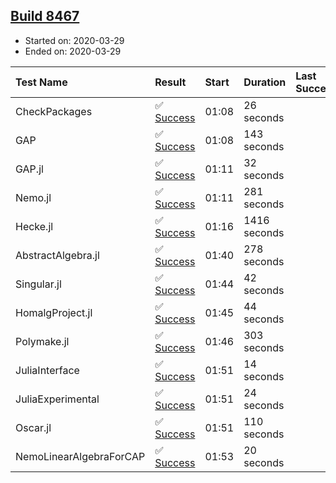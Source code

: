## [Build 8467](https://oscarci.mathematik.uni-kl.de/job/oscar/8467/)

* Started on: 2020-03-29
* Ended on: 2020-03-29

| Test Name    | Result | Start | Duration | Last Success | First Failure |
|:-------------|:-------|:------|:---------|:-------------|:--------------|
| CheckPackages | ✅ [Success](https://oscarci.mathematik.uni-kl.de/job/oscar/8467/artifact/logs/build-8467/CheckPackages.log) | 01:08 | 26 seconds |  |  |
| GAP | ✅ [Success](https://oscarci.mathematik.uni-kl.de/job/oscar/8467/artifact/logs/build-8467/GAP.log) | 01:08 | 143 seconds |  |  |
| GAP.jl | ✅ [Success](https://oscarci.mathematik.uni-kl.de/job/oscar/8467/artifact/logs/build-8467/GAP.jl.log) | 01:11 | 32 seconds |  |  |
| Nemo.jl | ✅ [Success](https://oscarci.mathematik.uni-kl.de/job/oscar/8467/artifact/logs/build-8467/Nemo.jl.log) | 01:11 | 281 seconds |  |  |
| Hecke.jl | ✅ [Success](https://oscarci.mathematik.uni-kl.de/job/oscar/8467/artifact/logs/build-8467/Hecke.jl.log) | 01:16 | 1416 seconds |  |  |
| AbstractAlgebra.jl | ✅ [Success](https://oscarci.mathematik.uni-kl.de/job/oscar/8467/artifact/logs/build-8467/AbstractAlgebra.jl.log) | 01:40 | 278 seconds |  |  |
| Singular.jl | ✅ [Success](https://oscarci.mathematik.uni-kl.de/job/oscar/8467/artifact/logs/build-8467/Singular.jl.log) | 01:44 | 42 seconds |  |  |
| HomalgProject.jl | ✅ [Success](https://oscarci.mathematik.uni-kl.de/job/oscar/8467/artifact/logs/build-8467/HomalgProject.jl.log) | 01:45 | 44 seconds |  |  |
| Polymake.jl | ✅ [Success](https://oscarci.mathematik.uni-kl.de/job/oscar/8467/artifact/logs/build-8467/Polymake.jl.log) | 01:46 | 303 seconds |  |  |
| JuliaInterface | ✅ [Success](https://oscarci.mathematik.uni-kl.de/job/oscar/8467/artifact/logs/build-8467/JuliaInterface.log) | 01:51 | 14 seconds |  |  |
| JuliaExperimental | ✅ [Success](https://oscarci.mathematik.uni-kl.de/job/oscar/8467/artifact/logs/build-8467/JuliaExperimental.log) | 01:51 | 24 seconds |  |  |
| Oscar.jl | ✅ [Success](https://oscarci.mathematik.uni-kl.de/job/oscar/8467/artifact/logs/build-8467/Oscar.jl.log) | 01:51 | 110 seconds |  |  |
| NemoLinearAlgebraForCAP | ✅ [Success](https://oscarci.mathematik.uni-kl.de/job/oscar/8467/artifact/logs/build-8467/NemoLinearAlgebraForCAP.log) | 01:53 | 20 seconds |  |  |
